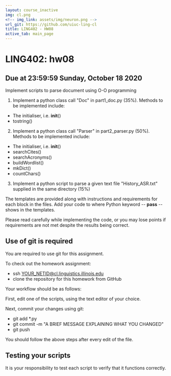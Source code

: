 ```yaml
---
layout: course_inactive
img: cl.png
<!-- img_link: assets/img/neuron.png -->
url_git: https://github.com/uiuc-ling-cl
title: LING402 - HW08
active_tab: main_page 
---
```


# LING402: hw08
## Due at 23:59:59 Sunday, October 18 2020

Implement scripts to parse document using O-O programming

1. Implement a python class call "Doc" in part1_doc.py (35%). Methods to be implemented include:
* The initialiser, i.e. __init__()
* tostring()

2. Implement a python class call "Parser" in part2_parser.py (50%). Methods to be implemented include:
* The initialiser, i.e. __init__()
* searchCites()
* searchAcronyms()
* buildWordlist()
* mkDict()
* countChars()

3. Implement a python script to parse a given text file "History_ASR.txt" supplied in the same directory (15%)


The templates are provided along with instructions and requirements for each block in the files. Add your code to where Python keyword -- **pass** -- shows in the templates.

Please read carefully while implementing the code, or you may lose points if requirements are not met despite the results being correct.



Use of git is required
----------------------

You are required to use git for this assignment.

To check out the homework assignment:

* ssh YOUR_NETID@cl.linguistics.illinois.edu
* clone the repository for this homework from GitHub

Your workflow should be as follows:

First, edit one of the scripts, using the text editor of your choice.

Next, commit your changes using git:

* git add *.py
* git commit -m "A BRIEF MESSAGE EXPLAINING WHAT YOU CHANGED"
* git push

You should follow the above steps after every edit of the file. 


Testing your scripts
--------------------

It is your responsibility to test each script to verify that it functions correctly.



